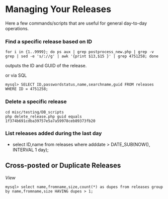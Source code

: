 # Managing Your Releases

Here a few commands/scripts that are useful for general day-to-day operations.

### Find a specific release based on ID
```
for i in {1..9999}; do ps aux | grep postprocess_new.php | grep -v grep | sed -e 's/://g' | awk '{print $13,$15 }' | grep 4751258; done
```
outputs the ID and GUID of the release.

or via SQL

```
mysql> SELECT ID,passwordstatus,name,searchname,guid FROM releases WHERE ID = 4751258;
```

### Delete a specific release

```
cd misc/testing/DB_scripts
php delete_release.php guid equals 1f374b691cdba39757e5a7a59978ceb89373fb20
```

### List releases added during the last day

* select ID,name from releases where adddate > DATE_SUB(NOW(), INTERVAL 1 day);


## Cross-posted or Duplicate Releases

_View_
```
mysql> select name,fromname,size,count(*) as dupes from releases group by name,fromname,size HAVING dupes > 1;
```